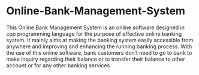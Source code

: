 # Online-Bank-Management-System
This Online Bank Management System is an online software designed in cpp programming language for the purpose of effective online banking system. It mainly aims at making the banking system easily accessible from anywhere and improving and enhancing the running banking process. With the use of this online software, bank customers don’t need to go to bank to make inquiry regarding their balance or to transfer their balance to other account or for any other banking services.
